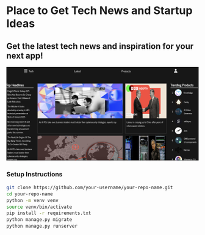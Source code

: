 # Place to Get Tech News and Startup Ideas

## Get the latest tech news and inspiration for your next app!

[![TechHub demo video](demo/demoimg.png)](https://www.youtube.com/watch?v=KjS6QxQ3Rfo)


###  Setup Instructions

```bash
git clone https://github.com/your-username/your-repo-name.git
cd your-repo-name
python -m venv venv
source venv/bin/activate
pip install -r requirements.txt
python manage.py migrate
python manage.py runserver

```